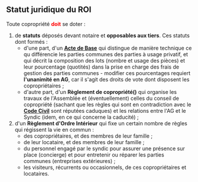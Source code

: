 ## Statut juridique du ROI

Toute copropriété <font color="red"><b>doit</b></font> se doter :

1. de **statuts** déposés devant notaire et **opposables aux tiers**. Ces statuts dont formés :
    * d'une part, d'un **[Acte de Base](Acte_de_Base.pdf)** qui distingue de manière technique ce qu différencie les parties communes des parties à usage privatif, et qui décrit la composition des lots (nombre et usage des pièces) et leur pourcentage (quotités) dans la prise en charge des frais de gestion des parties communes - modifier ces pourcentages requiert **l'unanimité en AG**, car il s'agit des droits de vote dont disposent les copropriétaires ;
    * d'autre part, d'un **Règlement de copropriété()** qui organise les travaux de l'Assemblée et (éventuellement) celles du conseil de copropriété (sachant que les règles qui sont en contradiction avec le **[Code Civil](Code_Civil_coproprietes.pdf)** sont réputées caduques) et les relations entre l'AG et le Syndic (idem, en ce qui concerne la caducité) ;
2. d'un **Règlement d'Ordre Intérieur** qui fixe un certain nombre de règles qui régissent la vie en commun :
    * des copropriétaires, et des membres de leur famille ;
    * de leur locataire, et des membres de leur famille ;
    * du personnel engagé par le syndic pour assurer une présence sur place (concierge) et pour entretenir ou réparer les parties communes (entreprises extérieures) ;
    * les visiteurs, récurrents ou occasionnels, de ces copropriétaires et locataires.
